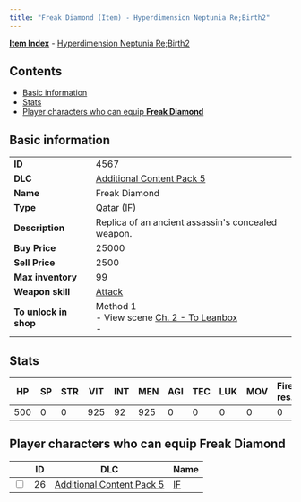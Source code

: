 ```yaml
---
title: "Freak Diamond (Item) - Hyperdimension Neptunia Re;Birth2"
---
```


[**Item Index**](/neptunia/rb2/item/index.html) - [Hyperdimension Neptunia Re;Birth2](/neptunia/rb2)

## Contents

- [Basic information](#basic-information)
- [Stats](#stats)
- [Player characters who can equip **Freak Diamond**](#player-characters-who-can-equip-freak-diamond)

## Basic information

|   |   |
| -- | -- |
| **ID** | 4567 |
| **DLC** | [Additional Content Pack 5](/neptunia/rb2/dlc/13-pack5.html) |
| **Name** | Freak Diamond |
| **Type** | Qatar (IF) |
| **Description** | Replica of an ancient assassin's concealed weapon. |
| **Buy Price** | 25000 |
| **Sell Price** | 2500 |
| **Max inventory** | 99 |
| **Weapon skill** | [Attack](/neptunia/rb2/skill/13-3201-attack.html) |
| **To unlock in shop** | Method 1<br />- View scene [Ch. 2 - To Leanbox](/neptunia/rb2/scene/0-201-ch-2-to-leanbox.html)<br />-  |

## Stats

| HP | SP | STR | VIT | INT | MEN | AGI | TEC | LUK | MOV | Fire res. | Ice res. | Wind res. | Lightning res. |
| -- | -- | --- | --- | --- | --- | --- | --- | --- | --- | --------- | -------- | --------- | -------------- |
| 500 | 0 | 0 | 925 | 92 | 925 | 0 | 0 | 0 | 0 | 0 | 0 | 0 | 0 |

## Player characters who can equip **Freak Diamond**

|    | ID | DLC | Name |
| -- | -- | --- | ---- |
| <input type="checkbox" id="rb2-player-13-26" class="trackbox" /> | 26 | [Additional Content Pack 5](/neptunia/rb2/dlc/13-pack5.html) | [IF](/neptunia/rb2/player/13-26-if.html) |